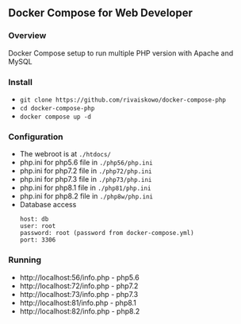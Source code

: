 ## Docker Compose for Web Developer
### Overview
Docker Compose setup to run multiple PHP version with Apache and MySQL
### Install
- `git clone https://github.com/rivaiskowo/docker-compose-php`
- `cd docker-compose-php`
- `docker compose up -d`
### Configuration
- The webroot is at `./htdocs/`
- php.ini for php5.6 file in `./php56/php.ini`
- php.ini for php7.2 file in `./php72/php.ini`
- php.ini for php7.3 file in `./php73/php.ini`
- php.ini for php8.1 file in `./php81/php.ini`
- php.ini for php8.2 file in `./php8w/php.ini`
- Database access
    ```
    host: db
    user: root
    password: root (password from docker-compose.yml)
    port: 3306
    ```
### Running
- http://localhost:56/info.php - php5.6
- http://localhost:72/info.php - php7.2
- http://localhost:73/info.php - php7.3
- http://localhost:81/info.php - php8.1
- http://localhost:82/info.php - php8.2
